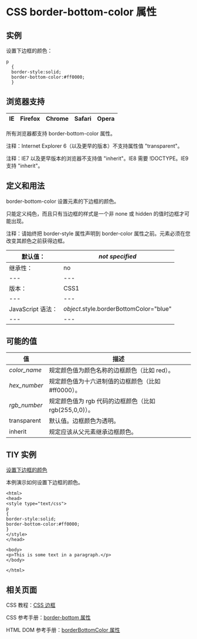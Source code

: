# CSS border-bottom-color 属性



## 实例

设置下边框的颜色：

```
p
  {
  border-style:solid;
  border-bottom-color:#ff0000;
  }

```

## 浏览器支持

| IE | Firefox | Chrome | Safari | Opera |
| --- | --- | --- | --- | --- |

所有浏览器都支持 border-bottom-color 属性。

注释：Internet Explorer 6（以及更早的版本）不支持属性值 "transparent"。

注释：IE7 以及更早版本的浏览器不支持值 "inherit"。IE8 需要 !DOCTYPE。IE9 支持 "inherit"。

## 定义和用法

border-bottom-color 设置元素的下边框的颜色。

只能定义纯色，而且只有当边框的样式是一个非 none 或 hidden 的值时边框才可能出现。

注释：请始终把 border-style 属性声明到 border-color 属性之前。元素必须在您改变其颜色之前获得边框。

| 默认值： | _not specified_ |
| --- | --- |
| 继承性： | no |
| --- | --- |
| 版本： | CSS1 |
| --- | --- |
| JavaScript 语法： | _object_.style.borderBottomColor="blue" |
| --- | --- |

## 可能的值

| 值 | 描述 |
| --- | --- |
| *color_name* | 规定颜色值为颜色名称的边框颜色（比如 red）。 |
| *hex_number* | 规定颜色值为十六进制值的边框颜色（比如 #ff0000）。 |
| *rgb_number* | 规定颜色值为 rgb 代码的边框颜色（比如 rgb(255,0,0)）。 |
| transparent | 默认值。边框颜色为透明。 |
| inherit | 规定应该从父元素继承边框颜色。 |

## TIY 实例

[设置下边框的颜色](/tiy/t.asp?f=csse_border-bottom-color)

本例演示如何设置下边框的颜色。

```
<html>
<head>
<style type="text/css">
p 
{
border-style:solid;
border-bottom-color:#ff0000;
}
</style>
</head>

<body>
<p>This is some text in a paragraph.</p>
</body>

</html>

```

## 相关页面

CSS 教程：[CSS 边框](/css/css_border.asp "CSS 边框")

CSS 参考手册：[border-bottom 属性](/cssref/pr_border-bottom.asp "CSS border-bottom 属性")

HTML DOM 参考手册：[borderBottomColor 属性](/jsref/prop_style_borderbottomcolor.asp "HTML DOM borderBottomColor 属性")



